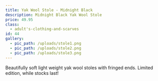 ```yaml
---
title: Yak Wool Stole - Midnight Black
description: Midnight Black Yak Wool Stole
price: 49.95
class:
  - adult's-clothing-and-scarves
id: 44
gallery:
  - pic_path: /uploads/stole1.png
  - pic_path: /uploads/stole2.png
  - pic_path: /uploads/stole3.png
---
```



Beautifully soft light weight yak wool stoles with fringed ends. Limited edition, while stocks last!